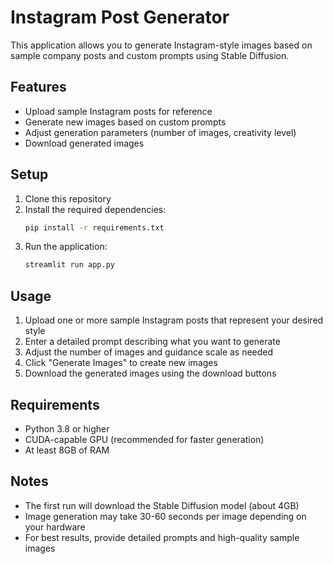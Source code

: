 # Instagram Post Generator

This application allows you to generate Instagram-style images based on sample company posts and custom prompts using Stable Diffusion.

## Features

- Upload sample Instagram posts for reference
- Generate new images based on custom prompts
- Adjust generation parameters (number of images, creativity level)
- Download generated images

## Setup

1. Clone this repository
2. Install the required dependencies:
   ```bash
   pip install -r requirements.txt
   ```
3. Run the application:
   ```bash
   streamlit run app.py
   ```

## Usage

1. Upload one or more sample Instagram posts that represent your desired style
2. Enter a detailed prompt describing what you want to generate
3. Adjust the number of images and guidance scale as needed
4. Click "Generate Images" to create new images
5. Download the generated images using the download buttons

## Requirements

- Python 3.8 or higher
- CUDA-capable GPU (recommended for faster generation)
- At least 8GB of RAM

## Notes

- The first run will download the Stable Diffusion model (about 4GB)
- Image generation may take 30-60 seconds per image depending on your hardware
- For best results, provide detailed prompts and high-quality sample images 